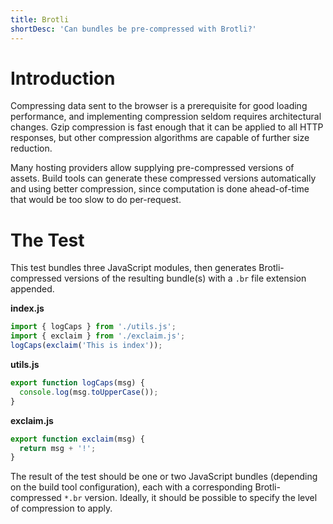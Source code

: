 ```yaml
---
title: Brotli
shortDesc: 'Can bundles be pre-compressed with Brotli?'
---
```


# Introduction

Compressing data sent to the browser is a prerequisite for good loading performance, and implementing compression seldom requires architectural changes. Gzip compression is fast enough that it can be applied to all HTTP responses, but other compression algorithms are capable of further size reduction.

Many hosting providers allow supplying pre-compressed versions of assets. Build tools can generate these compressed versions automatically and using better compression, since computation is done ahead-of-time that would be too slow to do per-request.

# The Test

This test bundles three JavaScript modules, then generates Brotli-compressed versions of the resulting bundle(s) with a `.br` file extension appended.

**index.js**

```js
import { logCaps } from './utils.js';
import { exclaim } from './exclaim.js';
logCaps(exclaim('This is index'));
```

**utils.js**

```js
export function logCaps(msg) {
  console.log(msg.toUpperCase());
}
```

**exclaim.js**

```js
export function exclaim(msg) {
  return msg + '!';
}
```

The result of the test should be one or two JavaScript bundles (depending on the build tool configuration), each with a corresponding Brotli-compressed `*.br` version. Ideally, it should be possible to specify the level of compression to apply.
